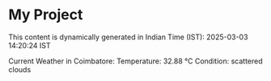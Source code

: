 # My Project

This content is dynamically generated in Indian Time (IST): 2025-03-03 14:20:24 IST


Current Weather in Coimbatore:
Temperature: 32.88 °C
Condition: scattered clouds

